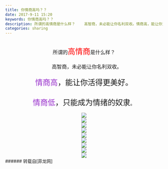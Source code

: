 ```yaml
---
title: 你情商高吗？？
date: 2017-9-11 15:20
keywords: 你情商高吗？？
description: 所谓的高情商是什么样？    高智商，未必能让你名利双收。情商高，能让你活得更美好。情商低，只能成为情绪的奴隶。
categories: sharing
---
```

<td class="t_f" id="postmessage_879732">

<div align="center"><br/>
<font size="3">所谓的<font size="5"><font color="Red"><font color="Red">高情商</font></font></font>是什么样？<br/>
<br/>
    高智商，未必能让你名利双收。<br/>
<br/>
<font size="5"><font color="DarkOrchid">情商高</font>，能让你活得更美好。<br/>
<br/>
<font color="DarkOrchid">情商低</font>，只能成为情绪的奴隶</font>。</font></div><br/>
<div align="center">

<img aid="623774" data-cf-modified-084c8f70551a198225ee7a13-="" file="data/attachment/forum/201709/11/151653ordem00w720ycawy.jpg.thumb.jpg" id="aimg_623774" inpost="1" onclick="" onmouseover="" src="http://www.flw.ph/data/attachment/forum/201709/11/151653ordem00w720ycawy.jpg" style="cursor:pointer" zoomfile="data/attachment/forum/201709/11/151653ordem00w720ycawy.jpg"/>


<br/>

<img aid="623773" data-cf-modified-084c8f70551a198225ee7a13-="" file="data/attachment/forum/201709/11/151652t5v1bj88muj5imfj.jpg.thumb.jpg" id="aimg_623773" inpost="1" onclick="" onmouseover="" src="http://www.flw.ph/data/attachment/forum/201709/11/151652t5v1bj88muj5imfj.jpg" style="cursor:pointer" zoomfile="data/attachment/forum/201709/11/151652t5v1bj88muj5imfj.jpg"/>


<br/>

<img aid="623772" data-cf-modified-084c8f70551a198225ee7a13-="" file="data/attachment/forum/201709/11/151651x0039dnz55ycm955.jpg.thumb.jpg" id="aimg_623772" inpost="1" onclick="" onmouseover="" src="http://www.flw.ph/data/attachment/forum/201709/11/151651x0039dnz55ycm955.jpg" style="cursor:pointer" zoomfile="data/attachment/forum/201709/11/151651x0039dnz55ycm955.jpg"/>


<br/>

<img aid="623771" data-cf-modified-084c8f70551a198225ee7a13-="" file="data/attachment/forum/201709/11/151650sqdswva7gnmg76a6.jpg.thumb.jpg" id="aimg_623771" inpost="1" onclick="" onmouseover="" src="http://www.flw.ph/data/attachment/forum/201709/11/151650sqdswva7gnmg76a6.jpg" style="cursor:pointer" zoomfile="data/attachment/forum/201709/11/151650sqdswva7gnmg76a6.jpg"/>


<br/>

<img aid="623770" data-cf-modified-084c8f70551a198225ee7a13-="" file="data/attachment/forum/201709/11/151649dykusq15uuzueiuu.jpg.thumb.jpg" id="aimg_623770" inpost="1" onclick="" onmouseover="" src="http://www.flw.ph/data/attachment/forum/201709/11/151649dykusq15uuzueiuu.jpg" style="cursor:pointer" zoomfile="data/attachment/forum/201709/11/151649dykusq15uuzueiuu.jpg"/>


<br/>

<img aid="623769" data-cf-modified-084c8f70551a198225ee7a13-="" file="data/attachment/forum/201709/11/151648wf1rzs0o1sw55rzw.jpg.thumb.jpg" id="aimg_623769" inpost="1" onclick="" onmouseover="" src="http://www.flw.ph/data/attachment/forum/201709/11/151648wf1rzs0o1sw55rzw.jpg" style="cursor:pointer" zoomfile="data/attachment/forum/201709/11/151648wf1rzs0o1sw55rzw.jpg"/>


<br/>

<img aid="623768" data-cf-modified-084c8f70551a198225ee7a13-="" file="data/attachment/forum/201709/11/151646p7wmqn28vvdwb21k.jpg.thumb.jpg" id="aimg_623768" inpost="1" onclick="" onmouseover="" src="http://www.flw.ph/data/attachment/forum/201709/11/151646p7wmqn28vvdwb21k.jpg" style="cursor:pointer" zoomfile="data/attachment/forum/201709/11/151646p7wmqn28vvdwb21k.jpg"/>


<br/>

<img aid="623767" data-cf-modified-084c8f70551a198225ee7a13-="" file="data/attachment/forum/201709/11/151645gvlqmv9vygtqqq00.jpg.thumb.jpg" id="aimg_623767" inpost="1" onclick="" onmouseover="" src="http://www.flw.ph/data/attachment/forum/201709/11/151645gvlqmv9vygtqqq00.jpg" style="cursor:pointer" zoomfile="data/attachment/forum/201709/11/151645gvlqmv9vygtqqq00.jpg"/>


<br/>

<img aid="623766" data-cf-modified-084c8f70551a198225ee7a13-="" file="data/attachment/forum/201709/11/151644rqfl6m66n7iqqqh1.jpg.thumb.jpg" id="aimg_623766" inpost="1" onclick="" onmouseover="" src="http://www.flw.ph/data/attachment/forum/201709/11/151644rqfl6m66n7iqqqh1.jpg" style="cursor:pointer" zoomfile="data/attachment/forum/201709/11/151644rqfl6m66n7iqqqh1.jpg"/>


</div></td>
###### 转载自[菲龙网]